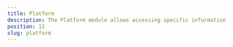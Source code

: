 ```yaml
---
title: Platform
description: The Platform module allows accessing specific information for the device like - Device model, Device type, OS, OS version, Device sdkVersion, Device language, Device manufacturer, Device uuid. Also with its help, we can get specific information about the device screen scale, screen width and height.
position: 11
slug: platform
---
```

